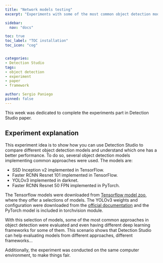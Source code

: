 ```yaml
---
title: "Network models testing"
excerpt: "Experiments with some of the most common object detection models are conducted."

sidebar:
  nav: "docs"

toc: true
toc_label: "TOC installation"
toc_icon: "cog"


categories:
- Detection Studio
tags:
- object detection
- experiment
- paper
- framework

author: Sergio Paniego
pinned: false
---
```


This week was dedicated to complete the experiments part in Detection Studio paper.

## Experiment explanation

This experiment idea is to show how you can use Detection Studio to compare different object detection models
and understand which one has a better performance. To do so, several object detection models implementing common approaches
were used. The models are: 

* SSD Inception v2 implemented in TensorFlow.
* Faster RCNN Resnet 101 implemented in TensorFlow.
* YOLOv3 implemented in darknet.
* Faster RCNN Resnet 50 FPN implemented in PyTorch.

The Tensorflow models were downloaded from [Tensorflow model zoo](), where they offer a selections of models. The YOLOv3
weights and configuration were downloaded from the [official documentation]() and the PyTorch model is included
in torchvision module. 

With this selection of models, some of the most common approaches in object detection were evaluated and even having 
different deep learning frameworks for some of them. This scenario shows that Detection Studio can help evaluating models 
from different approaches, different frameworks...

Additionally, the experiment was conducted on the same computer environment, to make things fair.




